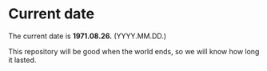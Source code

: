 # Current date

The current date is **1971.08.26.** (YYYY.MM.DD.)

This repository will be good when the world ends, so we will know how long it lasted.
